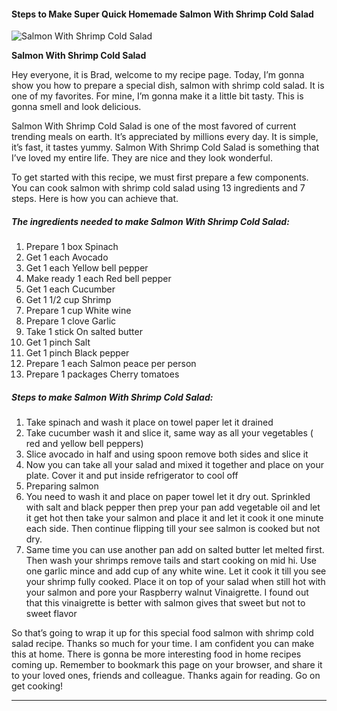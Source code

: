             

#### Steps to Make Super Quick Homemade Salmon With Shrimp Cold Salad

![Salmon With Shrimp Cold Salad](https://img-global.cpcdn.com/recipes/6310145216217088/751x532cq70/salmon-with-shrimp-cold-salad-recipe-main-photo.jpg)

**Salmon With Shrimp Cold Salad**

Hey everyone, it is Brad, welcome to my recipe page. Today, I’m gonna show you how to prepare a special dish, salmon with shrimp cold salad. It is one of my favorites. For mine, I’m gonna make it a little bit tasty. This is gonna smell and look delicious.

Salmon With Shrimp Cold Salad is one of the most favored of current trending meals on earth. It’s appreciated by millions every day. It is simple, it’s fast, it tastes yummy. Salmon With Shrimp Cold Salad is something that I’ve loved my entire life. They are nice and they look wonderful.

To get started with this recipe, we must first prepare a few components. You can cook salmon with shrimp cold salad using 13 ingredients and 7 steps. Here is how you can achieve that.

##### The ingredients needed to make Salmon With Shrimp Cold Salad:

1.  Prepare 1 box Spinach
2.  Get 1 each Avocado
3.  Get 1 each Yellow bell pepper
4.  Make ready 1 each Red bell pepper
5.  Get 1 each Cucumber
6.  Get 1 1/2 cup Shrimp
7.  Prepare 1 cup White wine
8.  Prepare 1 clove Garlic
9.  Take 1 stick On salted butter
10.  Get 1 pinch Salt
11.  Get 1 pinch Black pepper
12.  Prepare 1 each Salmon peace per person
13.  Prepare 1 packages Cherry tomatoes

##### Steps to make Salmon With Shrimp Cold Salad:

1.  Take spinach and wash it place on towel paper let it drained
2.  Take cucumber wash it and slice it, same way as all your vegetables ( red and yellow bell peppers)
3.  Slice avocado in half and using spoon remove both sides and slice it
4.  Now you can take all your salad and mixed it together and place on your plate. Cover it and put inside refrigerator to cool off
5.  Preparing salmon
6.  You need to wash it and place on paper towel let it dry out. Sprinkled with salt and black pepper then prep your pan add vegetable oil and let it get hot then take your salmon and place it and let it cook it one minute each side. Then continue flipping till your see salmon is cooked but not dry.
7.  Same time you can use another pan add on salted butter let melted first. Then wash your shrimps remove tails and start cooking on mid hi. Use one garlic mince and add cup of any white wine. Let it cook it till you see your shrimp fully cooked. Place it on top of your salad when still hot with your salmon and pore your Raspberry walnut Vinaigrette. I found out that this vinaigrette is better with salmon gives that sweet but not to sweet flavor

So that’s going to wrap it up for this special food salmon with shrimp cold salad recipe. Thanks so much for your time. I am confident you can make this at home. There is gonna be more interesting food in home recipes coming up. Remember to bookmark this page on your browser, and share it to your loved ones, friends and colleague. Thanks again for reading. Go on get cooking!

* * *